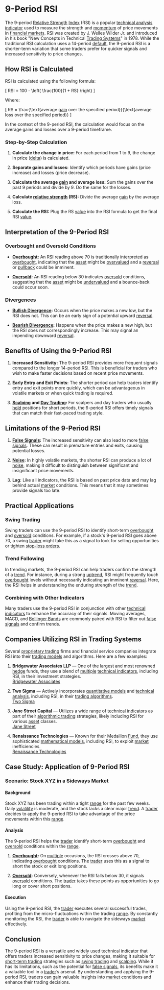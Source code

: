 # 9-Period RSI

The 9-period [Relative Strength](../r/relative_strength.md) [Index](../i/index.md) (RSI) is a popular [technical analysis](../t/technical_analysis.md) [indicator](../i/indicator.md) used to measure the strength and [momentum](../m/momentum.md) of price movements in [financial markets](../f/financial_market.md). RSI was created by J. Welles Wilder Jr. and introduced in his book "New Concepts in Technical [Trading Systems](../t/trading_systems.md)" in 1978. While the traditional RSI calculation uses a 14-period [default](../d/default.md), the 9-period RSI is a shorter-term variation that some traders prefer for quicker signals and increased sensitivity to price changes.

## How RSI is Calculated

RSI is calculated using the following formula:

\[ RSI = 100 - \left( \frac{100}{1 + RS} \right) \]

Where:

\[ RS = \frac{\text{average [gain](../g/gain.md) over the specified period}}{\text{average loss over the specified period}} \]

In the context of the 9-period RSI, the calculation would focus on the average gains and losses over a 9-period timeframe.

### Step-by-Step Calculation

1. **Calculate the change in price:** For each period from 1 to 9, the change in price ([delta](../d/delta.md)) is calculated.
   
2. **Separate gains and losses:** Identify which periods have gains (price increase) and losses (price decrease).
   
3. **Calculate the average [gain](../g/gain.md) and average loss:** Sum the gains over the past 9 periods and divide by 9. Do the same for the losses.
   
4. **Calculate [relative strength](../r/relative_strength.md) (RS):** Divide the average [gain](../g/gain.md) by the average loss.
   
5. **Calculate the RSI:** Plug the RS [value](../v/value.md) into the RSI formula to get the final RSI [value](../v/value.md).
   
## Interpretation of the 9-Period RSI

### Overbought and Oversold Conditions

- **[Overbought](../o/overbought.md):** An RSI reading above 70 is traditionally interpreted as [overbought](../o/overbought.md), indicating that the [asset](../a/asset.md) might be [overvalued](../o/overvalued.md) and a [reversal](../r/reversal.md) or [pullback](../p/pullback.md) could be imminent.
  
- **[Oversold](../o/oversold.md):** An RSI reading below 30 indicates [oversold](../o/oversold.md) conditions, suggesting that the [asset](../a/asset.md) might be [undervalued](../u/undervalued.md) and a bounce-back could occur soon.

### Divergences

- **[Bullish Divergence](../b/bullish_divergence.md):** Occurs when the price makes a new low, but the RSI does not. This can be an early sign of a potential upward [reversal](../r/reversal.md).
  
- **[Bearish Divergence](../b/bearish_divergence.md):** Happens when the price makes a new high, but the RSI does not correspondingly increase. This may signal an impending downward [reversal](../r/reversal.md).

## Benefits of Using the 9-Period RSI

1. **Increased Sensitivity:** The 9-period RSI provides more frequent signals compared to the longer 14-period RSI. This is beneficial for traders who wish to make faster decisions based on recent price movements.
   
2. **Early Entry and Exit Points:** The shorter period can help traders identify entry and exit points more quickly, which can be advantageous in volatile markets or when quick trading is required.
   
3. **[Scalping](../s/scalping.md) and [Day Trading](../d/day_trading.md):** For scalpers and day traders who usually [hold](../h/hold.md) positions for short periods, the 9-period RSI offers timely signals that can match their fast-paced trading style.

## Limitations of the 9-Period RSI

1. **[False Signals](../f/false_signals_in_trading.md):** The increased sensitivity can also lead to more [false signals](../f/false_signals_in_trading.md). These can result in premature entries and exits, causing potential losses.
   
2. **[Noise](../n/noise.md):** In highly volatile markets, the shorter RSI can produce a lot of [noise](../n/noise.md), making it difficult to distinguish between significant and insignificant price movements.
   
3. **Lag:** Like all indicators, the RSI is based on past price data and may lag behind actual [market](../m/market.md) conditions. This means that it may sometimes provide signals too late.

## Practical Applications

### Swing Trading

Swing traders can use the 9-period RSI to identify short-term [overbought](../o/overbought.md) and [oversold](../o/oversold.md) conditions. For example, if a stock's 9-period RSI goes above 70, a swing [trader](../t/trader.md) might take this as a signal to look for selling opportunities or tighten [stop-loss orders](../s/stop-loss_orders.md).

### Trend Following

In trending markets, the 9-period RSI can help traders confirm the strength of a [trend](../t/trend.md). For instance, during a strong [uptrend](../u/uptrend.md), RSI might frequently touch [overbought](../o/overbought.md) levels without necessarily indicating an imminent [reversal](../r/reversal.md). Here, the RSI helps in understanding the enduring strength of the [trend](../t/trend.md).

### Combining with Other Indicators

Many traders use the 9-period RSI in conjunction with other [technical indicators](../t/technical_indicators.md) to enhance the accuracy of their signals. Moving averages, MACD, and [Bollinger Bands](../b/bollinger_bands.md) are commonly paired with RSI to filter out [false signals](../f/false_signals_in_trading.md) and confirm trends.

## Companies Utilizing RSI in Trading Systems

Several [proprietary trading](../p/proprietary_trading.md) firms and financial service companies integrate RSI into their [trading models](../t/trading_models.md) and algorithms. Here are a few examples:

1. **Bridgewater Associates LLP** — One of the largest and most renowned [hedge](../h/hedge.md) funds, they use a blend of [multiple](../m/multiple.md) [technical indicators](../t/technical_indicators.md), including RSI, in their investment strategies.  
   [Bridgewater Associates](https://www.bridgewater.com/)
   
2. **Two Sigma** — Actively incorporates [quantitative models](../q/quantitative_models.md) and [technical analysis](../t/technical_analysis.md), including RSI, in their [trading algorithms](../t/trading_algorithms.md).  
   [Two Sigma](https://www.twosigma.com/)
   
3. **Jane Street [Capital](../c/capital.md)** — Utilizes a wide [range](../r/range.md) of [technical indicators](../t/technical_indicators.md) as part of their [algorithmic trading](../a/algorithmic_trading.md) strategies, likely including RSI for various [asset](../a/asset.md) classes.  
   [Jane Street](https://www.janestreet.com/)
   
4. **Renaissance Technologies** — Known for their Medallion [Fund](../f/fund.md), they use sophisticated [mathematical models](../m/mathematical_models_in_trading.md), including RSI, to exploit [market](../m/market.md) inefficiencies.  
   [Renaissance Technologies](https://www.rentec.com/)

## Case Study: Application of 9-Period RSI

### Scenario: Stock XYZ in a Sideways Market

#### Background
Stock XYZ has been trading within a tight [range](../r/range.md) for the past few weeks. Daily [volatility](../v/volatility.md) is moderate, and the stock lacks a clear major [trend](../t/trend.md). A [trader](../t/trader.md) decides to apply the 9-period RSI to take advantage of the price movements within this [range](../r/range.md).

#### Analysis
The 9-period RSI helps the [trader](../t/trader.md) identify short-term [overbought](../o/overbought.md) and [oversold](../o/oversold.md) conditions within the [range](../r/range.md). 

1. **[Overbought](../o/overbought.md):** On [multiple](../m/multiple.md) occasions, the RSI crosses above 70, indicating [overbought](../o/overbought.md) conditions. The [trader](../t/trader.md) uses this as a signal to short the stock or exit long positions.
   
2. **[Oversold](../o/oversold.md):** Conversely, whenever the RSI falls below 30, it signals [oversold](../o/oversold.md) conditions. The [trader](../t/trader.md) takes these points as opportunities to go long or cover short positions.

#### Execution
Using the 9-period RSI, the [trader](../t/trader.md) executes several successful trades, profiting from the micro-fluctuations within the trading [range](../r/range.md). By constantly monitoring the RSI, the [trader](../t/trader.md) is able to navigate the sideways [market](../m/market.md) effectively.

## Conclusion

The 9-period RSI is a versatile and widely used technical [indicator](../i/indicator.md) that offers traders increased sensitivity to price changes, making it suitable for [short-term trading](../s/short-term_trading.md) strategies such as [swing trading](../s/swing_trading.md) and [scalping](../s/scalping.md). While it has its limitations, such as the potential for [false signals](../f/false_signals_in_trading.md), its benefits make it a valuable tool in a [trader](../t/trader.md)’s arsenal. By understanding and applying the 9-period RSI, traders can [gain](../g/gain.md) valuable insights into [market](../m/market.md) conditions and enhance their trading decisions.